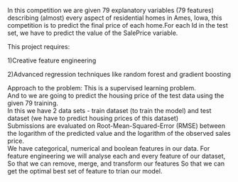 In this competition we are given 79 explanatory variables (79 features) describing (almost) every aspect of residential homes in Ames, Iowa, this competition is to predict the final price of each home.For each Id in the test set, we have to predict the value of the SalePrice variable. 


This project requires:


1)Creative feature engineering 


2)Advanced regression techniques like random forest and gradient boosting


 Approach to the problem:
 This is a supervised learning problem.<br /> 
 And to we are going to predict the housing price of the test data using the given 79 training.
 <br />
In this we have 2 data sets - train dataset (to train the model) and test dataset (we have to predict housing prices of this dataset)
<br />
Submissions are evaluated on Root-Mean-Squared-Error (RMSE) between the logarithm of the predicted value and the logarithm of the observed sales price.
<br />
We have categorical, numerical and boolean features in our data.
For feature engineering we will analyse each and every feature of our dataset, So that we can remove, merge, and transform our features So that we can get the optimal best set of feature to trian our model.
<br />
